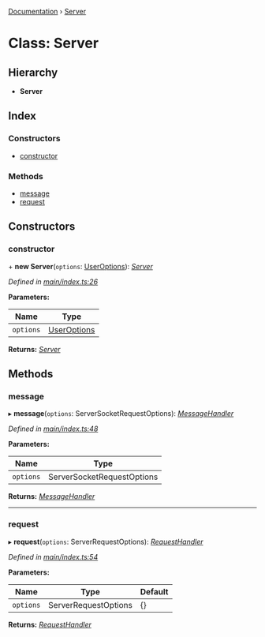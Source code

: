 [Documentation](../README.md) › [Server](server.md)

# Class: Server

## Hierarchy

* **Server**

## Index

### Constructors

* [constructor](server.md#constructor)

### Methods

* [message](server.md#message)
* [request](server.md#request)

## Constructors

###  constructor

\+ **new Server**(`options`: [UserOptions](../interfaces/useroptions.md)): *[Server](server.md)*

*Defined in [main/index.ts:26](https://github.com/badbatch/graphql-box/blob/db0ab9f/packages/server/src/main/index.ts#L26)*

**Parameters:**

Name | Type |
------ | ------ |
`options` | [UserOptions](../interfaces/useroptions.md) |

**Returns:** *[Server](server.md)*

## Methods

###  message

▸ **message**(`options`: ServerSocketRequestOptions): *[MessageHandler](../README.md#messagehandler)*

*Defined in [main/index.ts:48](https://github.com/badbatch/graphql-box/blob/db0ab9f/packages/server/src/main/index.ts#L48)*

**Parameters:**

Name | Type |
------ | ------ |
`options` | ServerSocketRequestOptions |

**Returns:** *[MessageHandler](../README.md#messagehandler)*

___

###  request

▸ **request**(`options`: ServerRequestOptions): *[RequestHandler](../README.md#requesthandler)*

*Defined in [main/index.ts:54](https://github.com/badbatch/graphql-box/blob/db0ab9f/packages/server/src/main/index.ts#L54)*

**Parameters:**

Name | Type | Default |
------ | ------ | ------ |
`options` | ServerRequestOptions | {} |

**Returns:** *[RequestHandler](../README.md#requesthandler)*
